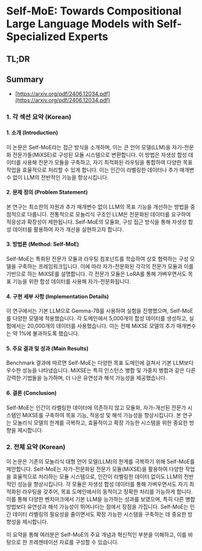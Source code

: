 # Self-MoE: Towards Compositional Large Language Models with Self-Specialized Experts
## TL;DR
## Summary
- [https://arxiv.org/pdf/2406.12034.pdf](https://arxiv.org/pdf/2406.12034.pdf)

### 1. 각 섹션 요약 (Korean)

#### 1. 소개 (Introduction)
이 논문은 Self-MoE라는 접근 방식을 소개하며, 이는 큰 언어 모델(LLM)을 자기-전문화 전문가들(MiXSE)로 구성된 모듈 시스템으로 변환합니다. 이 방법은 자생성 합성 데이터를 사용해 전문가 모듈을 구축하고, 자기 최적화된 라우팅을 통합하여 다양한 목표 작업을 효율적으로 처리할 수 있게 합니다. 이는 인간이 라벨링한 데이터나 추가 매개변수 없이 LLM의 전반적인 기능을 향상시킵니다.

#### 2. 문제 정의 (Problem Statement)
본 연구는 최소한의 자원과 추가 매개변수 없이 LLM의 목표 기능을 개선하는 방법을 중점적으로 다룹니다. 전통적으로 모놀리식 구조인 LLM은 전문화된 데이터를 요구하여 적응성과 확장성이 제한됩니다. Self-MoE의 모듈화, 구성 접근 방식을 통해 자생성 합성 데이터를 활용하여 자가 개선을 실현하고자 합니다.

#### 3. 방법론 (Method: Self-MoE)
Self-MoE는 특화된 전문가 모듈과 라우팅 컴포넌트를 학습하여 상호 협력하는 구성 모델을 구축하는 프레임워크입니다. 이에 따라 자가-전문화된 각각의 전문가 모듈과 이를 기반으로 하는 MiXSE를 설명합니다. 각 전문가 모듈은 LoRA를 통해 가벼우면서도 목표 기능을 위한 합성 데이터를 사용해 자가-전문화됩니다.

#### 4. 구현 세부 사항 (Implementation Details)
이 연구에서는 기본 LLM으로 Gemma-7B를 사용하여 실험을 진행했으며, Self-MoE를 다양한 모델에 적용했습니다. 각 도메인에서 5,000개의 합성 데이터를 생성하고, 실험에서는 20,000개의 데이터를 사용했습니다. 이는 전체 MiXSE 모델의 추가 매개변수는 약 1%에 불과하도록 했습니다.

#### 5. 주요 결과 및 성과 (Main Results)
Benchmark 결과에 따르면 Self-MoE는 다양한 목표 도메인에 걸쳐서 기본 LLM보다 우수한 성능을 나타냈습니다. MiXSE는 특히 인스턴스 병합 및 가중치 병합과 같은 다른 강력한 기법들을 능가하며, 더 나은 유연성과 해석 가능성을 제공했습니다.

#### 6. 결론 (Conclusion)
Self-MoE는 인간이 라벨링한 데이터에 의존하지 않고 모듈화, 자가-개선된 전문가 시스템인 MiXSE를 구축하여 목표 기능, 적응성 및 해석 가능성을 향상시킵니다. 본 연구는 모놀리식 모델의 한계를 극복하고, 효율적이고 확장 가능한 시스템을 위한 중요한 방향을 제시합니다.

### 2. 전체 요약 (Korean)

이 논문은 기존의 모놀리식 대형 언어 모델(LLM)의 한계를 극복하기 위해 Self-MoE를 제안합니다. Self-MoE는 자가-전문화된 전문가 모듈(MiXSE)을 활용하여 다양한 작업을 효율적으로 처리하는 모듈 시스템으로, 인간이 라벨링한 데이터 없이도 LLM의 전반적인 성능을 향상시킵니다. 각 모듈은 자생성 합성 데이터를 통해 가벼우면서도 자기 최적화된 라우팅을 갖추어, 목표 도메인에서의 동적이고 정확한 처리를 가능하게 합니다. 이를 통해 다양한 벤치마크에서 기본 LLM을 능가하는 성과를 보였으며, 특히 다른 병합 방법보다 유연성과 해석 가능성이 뛰어나다는 점에서 장점을 가집니다. Self-MoE는 인간 데이터 라벨링의 필요성을 줄이면서도 확장 가능한 시스템을 구축하는 데 중요한 방향성을 제시합니다.

이 요약을 통해 여러분은 Self-MoE의 주요 개념과 혁신적인 부분을 이해하고, 이를 바탕으로 한 프레젠테이션 자료를 구성할 수 있습니다.
